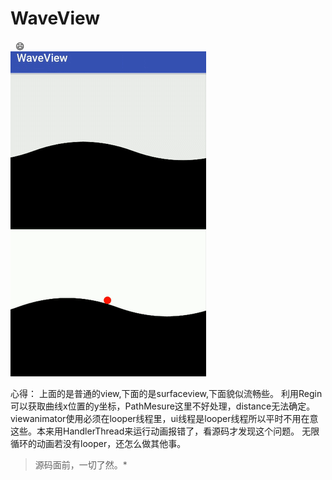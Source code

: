 # WaveView
 
  :smile: <br>
  ![](https://github.com/XuNeverMore/WaveView/raw/master/wave.gif)

  心得：
  上面的是普通的view,下面的是surfaceview,下面貌似流畅些。
  利用Regin可以获取曲线x位置的y坐标，PathMesure这里不好处理，distance无法确定。
  viewanimator使用必须在looper线程里，ui线程是looper线程所以平时不用在意这些。本来用HandlerThread来运行动画报错了，看源码才发现这个问题。
  无限循环的动画若没有looper，还怎么做其他事。

  >源码面前，一切了然。*
  
